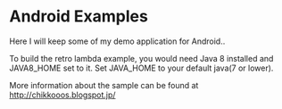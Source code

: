 Android Examples
================

Here I will keep some of my demo application for Android..

To build the retro lambda example, you would need Java 8 installed and JAVA8_HOME set to it. Set JAVA_HOME to your default java(7 or lower).

More information about the sample can be found at http://chikkooos.blogspot.jp/

